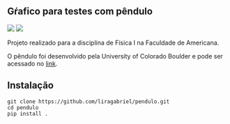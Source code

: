 ## Gŕafico para testes com pêndulo

[![](https://img.shields.io/badge/author-Gabriel-blue)](http://www.liragabriel.com)
[![](https://img.shields.io/badge/license-MIT-green)](https://github.com/liragabriel/pendulo/blob/master/LICENSE)

Projeto realizado para a disciplina de Física I na Faculdade de Americana.


O pêndulo foi desenvolvido pela University of Colorado Boulder e pode ser acessado no [link](https://phet.colorado.edu/sims/html/pendulum-lab/latest/pendulum-lab_pt_BR.html).

## Instalação

    git clone https://github.com/liragabriel/pendulo.git
    cd pendulo
    pip install .